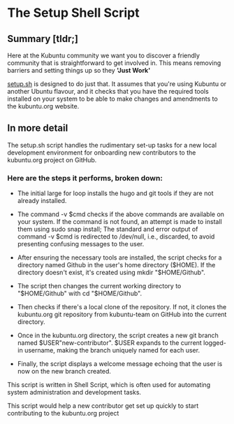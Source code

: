# The Setup Shell Script

## Summary [tldr;]
Here at the Kubuntu community we want you to discover a friendly community that is straightforward to get involved in.
This means removing barriers and setting things up so they **'Just Work'**

[setup.sh](../setup.sh) is designed to do just that. It assumes that you're using Kubuntu or another Ubuntu flavour, and
it checks that you have the required tools installed on your system to be able to make changes and amendments to the
kubuntu.org website.

## In more detail

The setup.sh script handles the rudimentary set-up tasks for a new local development environment for onboarding 
new contributors to the kubuntu.org project on GitHub.

### Here are the steps it performs, broken down:

 - The initial large for loop installs the hugo and git tools if they are not already installed.

 - The command -v $cmd checks if the above commands are available on your system. If the command is not found, 
an attempt is made to install them using sudo snap install; The standard and error output of command -v $cmd is 
redirected to /dev/null, i.e., discarded, to avoid presenting confusing messages to the user.

 - After ensuring the necessary tools are installed, the script checks for a directory named Github in the user's home 
directory ($HOME). If the directory doesn't exist, it's created using mkdir "$HOME/Github".

 - The script then changes the current working directory to "$HOME/Github" with cd "$HOME/Github".

 - Then checks if there's a local clone of the repository. If not, it clones the kubuntu.org git repository from 
kubuntu-team on GitHub into the current directory.
 - Once in the kubuntu.org directory, the script creates a new git branch named $USER"new-contributor". $USER expands to 
the current logged-in username, making the branch uniquely named for each user.
 - Finally, the script displays a welcome message echoing that the user is now on the new branch created.

This script is written in Shell Script, which is often used for automating system administration and development tasks.

This script would help a new contributor get set up quickly to start contributing to the kubuntu.org project